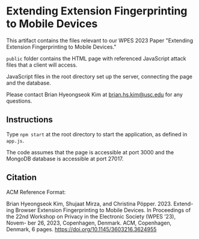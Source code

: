 # Extending Extension Fingerprinting to Mobile Devices

This artifact contains the files relevant to our WPES 2023 Paper "Extending Extension Fingerprinting to Mobile Devices."

``public`` folder contains the HTML page with referenced JavaScript attack files that a client will access.

JavaScript files in the root directory set up the server, connecting the page and the database.

Please contact Brian Hyeongseok Kim at brian.hs.kim@usc.edu for any questions.

## Instructions
Type ``npm start`` at the root directory to start the application, as defined in ``app.js``.

The code assumes that the page is accessible at port 3000 and the MongoDB database is accessible at port 27017.

## Citation
ACM Reference Format:

Brian Hyeongseok Kim, Shujaat Mirza, and Christina Pöpper. 2023. Extend- ing Browser Extension Fingerprinting to Mobile Devices. In Proceedings of the 22nd Workshop on Privacy in the Electronic Society (WPES ’23), Novem- ber 26, 2023, Copenhagen, Denmark. ACM, Copenhagen, Denmark, 6 pages. https://doi.org/10.1145/3603216.3624955